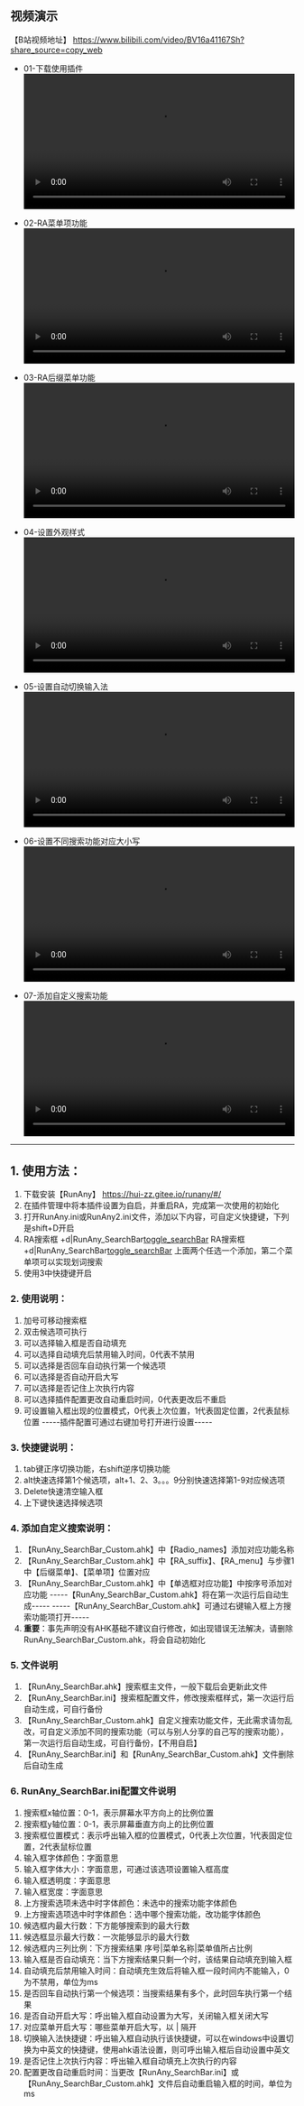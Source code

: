 ## **视频演示**

【B站视频地址】 https://www.bilibili.com/video/BV16a41167Sh?share_source=copy_web

- 01-下载使用插件
<video src="https://hui-zz.github.io/RunAny/assets/video/plugins/01-下载使用插件.mp4" width="100%" controls="true" preload="auto"></video>

- 02-RA菜单项功能
<video src="https://hui-zz.github.io/RunAny/assets/video/plugins/02-RA菜单项功能.mp4" width="100%" controls="true" preload="auto"></video>

- 03-RA后缀菜单功能
<video src="https://hui-zz.github.io/RunAny/assets/video/plugins/03-RA后缀菜单功能.mp4" width="100%" controls="true" preload="auto"></video>

- 04-设置外观样式
<video src="https://hui-zz.github.io/RunAny/assets/video/plugins/04-设置外观样式.mp4" width="100%" controls="true" preload="auto"></video>

- 05-设置自动切换输入法
<video src="https://hui-zz.github.io/RunAny/assets/video/plugins/05-设置自动切换输入法.mp4" width="100%" controls="true" preload="auto"></video>

- 06-设置不同搜索功能对应大小写
<video src="https://hui-zz.github.io/RunAny/assets/video/plugins/06-设置不同搜索功能对应大小写.mp4" width="100%" controls="true" preload="auto"></video>

- 07-添加自定义搜索功能
<video src="https://hui-zz.github.io/RunAny/assets/video/plugins/07-添加自定义搜索功能.mp4" width="100%" controls="true" preload="auto"></video>

---

## **1. 使用方法：**

1. 下载安装【RunAny】 https://hui-zz.gitee.io/runany/#/
2. 在插件管理中将本插件设置为自启，并重启RA，完成第一次使用的初始化
3. 打开RunAny.ini或RunAny2.ini文件，添加以下内容，可自定义快捷键，下列是shift+D开启
4. RA搜索框	+d|RunAny_SearchBar[toggle_searchBar]()
   RA搜索框	+d|RunAny_SearchBar[toggle_searchBar](%getZz%)
   上面两个任选一个添加，第二个菜单项可以实现划词搜索
5. 使用3中快捷键开启

### 2. 使用说明：

1. 加号可移动搜索框
2. 双击候选项可执行
3. 可以选择输入框是否自动填充
4. 可以选择自动填充后禁用输入时间，0代表不禁用
5. 可以选择是否回车自动执行第一个候选项
6. 可以选择是否自动开启大写
7. 可以选择是否记住上次执行内容
8. 可以选择插件配置更改自动重启时间，0代表更改后不重启
9. 可设置输入框出现的位置模式，0代表上次位置，1代表固定位置，2代表鼠标位置
   	-----插件配置可通过右键加号打开进行设置-----

### 3. 快捷键说明：

1. tab键正序切换功能，右shift逆序切换功能
2. alt快速选择第1个候选项，alt+1、2、3。。。9分别快速选择第1-9对应候选项
3. Delete快速清空输入框
4. 上下键快速选择候选项

### 4. 添加自定义搜索说明：

1. 【RunAny_SearchBar_Custom.ahk】中【Radio_names】添加对应功能名称
2. 【RunAny_SearchBar_Custom.ahk】中【RA_suffix】、【RA_menu】与步骤1中【后缀菜单】、【菜单项】位置对应
3. 【RunAny_SearchBar_Custom.ahk】中【单选框对应功能】中按序号添加对应功能
   	-----【RunAny_SearchBar_Custom.ahk】将在第一次运行后自动生成-----
   	-----【RunAny_SearchBar_Custom.ahk】可通过右键输入框上方搜索功能项打开-----
4. **重要**：事先声明没有AHK基础不建议自行修改，如出现错误无法解决，请删除RunAny_SearchBar_Custom.ahk，将会自动初始化

### 5. 文件说明

1. 【RunAny_SearchBar.ahk】搜索框主文件，一般下载后会更新此文件
2. 【RunAny_SearchBar.ini】搜索框配置文件，修改搜索框样式，第一次运行后自动生成，可自行备份
3. 【RunAny_SearchBar_Custom.ahk】自定义搜索功能文件，无此需求请勿乱改，可自定义添加不同的搜索功能（可以与别人分享的自己写的搜索功能），第一次运行后自动生成，可自行备份，【不用自启】
4. 【RunAny_SearchBar.ini】和【RunAny_SearchBar_Custom.ahk】文件删除后自动生成

### 6. RunAny_SearchBar.ini配置文件说明

1. 搜索框x轴位置：0-1，表示屏幕水平方向上的比例位置
2. 搜索框y轴位置：0-1，表示屏幕垂直方向上的比例位置
3. 搜索框位置模式：表示呼出输入框的位置模式，0代表上次位置，1代表固定位置，2代表鼠标位置
4. 输入框字体颜色：字面意思
5. 输入框字体大小：字面意思，可通过该选项设置输入框高度
6. 输入框透明度：字面意思
7. 输入框宽度：字面意思
8. 上方搜索选项未选中时字体颜色：未选中的搜索功能字体颜色
9. 上方搜索选项选中时字体颜色：选中哪个搜索功能，改功能字体颜色
10. 候选框内最大行数：下方能够搜索到的最大行数
11. 候选框显示最大行数：一次能够显示的最大行数
12. 候选框内三列比例：下方搜索结果 序号|菜单名称|菜单值所占比例
13. 输入框是否自动填充：当下方搜索结果只剩一个时，该结果自动填充到输入框
14. 自动填充后禁用输入时间：自动填充生效后将输入框一段时间内不能输入，0为不禁用，单位为ms
15. 是否回车自动执行第一个候选项：当搜索结果有多个，此时回车执行第一个结果
16. 是否自动开启大写：呼出输入框自动设置为大写，关闭输入框关闭大写
17. 对应菜单开启大写：哪些菜单开启大写，以 | 隔开
18. 切换输入法快捷键：呼出输入框自动执行该快捷键，可以在windows中设置切换为中英文的快捷键，使用ahk语法设置，则可呼出输入框后自动设置中英文
19. 是否记住上次执行内容：呼出输入框自动填充上次执行的内容
20. 配置更改自动重启时间：当更改【RunAny_SearchBar.ini】或【RunAny_SearchBar_Custom.ahk】文件后自动重启输入框的时间，单位为ms

